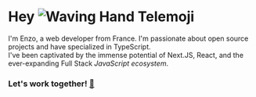 # Hey ![Waving Hand Telemoji](https://em-content.zobj.net/source/telegram/358/waving-hand_1f44b.webp)
I'm Enzo, a web developer from France. I'm passionate about open source projects and have specialized in TypeScript. 
<br />
I've been captivated by the immense potential of Next.JS, React, and the ever-expanding Full Stack *JavaScript ecosystem*.

### Let's work together! [📧](mailto:bacqueyrisses@proton.me)
